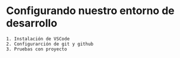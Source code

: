 # Configurando nuestro entorno de desarrollo

    1. Instalación de VSCode
    2. Configurarción de git y github
    3. Pruebas con proyecto